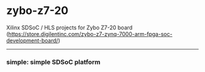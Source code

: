 # zybo-z7-20
Xilinx SDSoC / HLS projects for Zybo Z7-20 board (https://store.digilentinc.com/zybo-z7-zynq-7000-arm-fpga-soc-development-board/)


***
### simple: simple SDSoC platform


